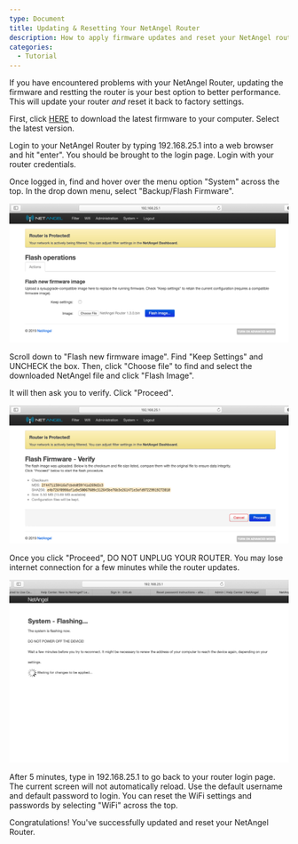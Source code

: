 ```yaml
---
type: Document
title: Updating & Resetting Your NetAngel Router
description: How to apply firmware updates and reset your NetAngel router
categories:
  - Tutorial
---
```

If you have encountered problems with your NetAngel Router, updating the firmware and restting the router is your best option to better performance. This will update your router _and_ reset it back to factory settings.

First, click [HERE](https://drive.google.com/drive/folders/1DOek4MieznEQUat2FDmyFpdxsJdIZf62?usp=sharing) to download the latest firmware to your computer. Select the latest version.

Login to your NetAngel Router by typing 192.168.25.1 into a web browser and hit "enter". You should be brought to the login page. Login with your router credentials.

Once logged in, find and hover over the menu option "System" across the top. In the drop down menu, select "Backup/Flash Firmware".

![](/img/uploads/screen-shot-2019-11-07-at-1.44.46-pm.png)

Scroll down to "Flash new firmware image". Find "Keep Settings" and UNCHECK the box. Then, click "Choose file" to find and select the downloaded NetAngel file and click "Flash Image".

It will then ask you to verify. Click "Proceed".

![](/img/uploads/screen-shot-2019-11-07-at-1.42.11-pm.png)

Once you click "Proceed", DO NOT UNPLUG YOUR ROUTER. You may lose internet connection for a few minutes while the router updates.

![null](/img/uploads/screen-shot-2019-11-07-at-12.43.14-pm.png)

After 5 minutes, type in 192.168.25.1 to go back to your router login page. The current screen will not automatically reload. Use the default username and default password to login. You can reset the WiFi settings and passwords by selecting "WiFi" across the top.

Congratulations! You've successfully updated and reset your NetAngel Router.
